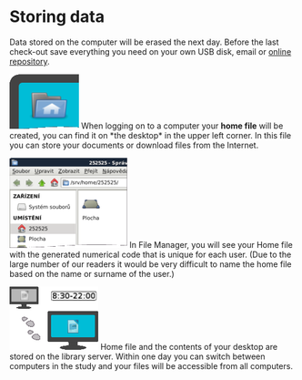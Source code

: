 # Storing data

<div class="alert alert-info text-center" role="alert">
    Data stored on the computer will be erased the next day.
Before the last check-out save everything you need on your own USB disk, email or 
    <a href="http://www.uschovna.cz/" target="_blank" class="alert-link">online repository</a>.
</div>

<p class="with-image">
    <img class="on-left" src="/images/help/ukladaniDat/homeFolder.png">
    When logging on to a computer your <strong>home file</strong> will be created, you can find it on *the desktop* in the upper left corner. In this file you can store your documents or download files from the Internet.
</p>

<p class="with-image">
    <img class="on-right" src="/images/help/ukladaniDat/fileManager.png">
    In File Manager, you will see your Home file with the generated numerical code that is unique for each user. (Due to the large number of our readers it would be very difficult to name the home file based on the name or surname of the user.)
</p>

<p class="with-image">
    <img class="on-left" src="/images/help/ukladaniDat/server.png">
    Home file and the contents of your desktop are stored on the library server. Within </strong>one day</strong> you can switch between computers in the study and your files will be accessible from all computers.
</p>
